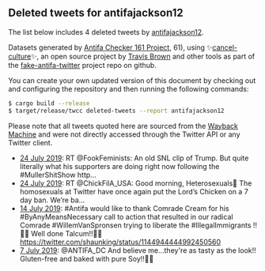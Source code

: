 ## Deleted tweets for antifajackson12

The list below includes 4 deleted tweets by
[antifajackson12](https://twitter.com/antifajackson12).



Datasets generated by [Antifa Checker 161 Project](https://twitter.com/antifacheck161), 61), using ✨[cancel-culture](https://github.com/travisbrown/cancel-culture)✨, an open source project by 
[Travis Brown](https://twitter.com/travisbrown) and other tools as part of the 
[fake-antifa-twitter](https://github.com/antifacheck161/fake-antifa-twitter) project repo on github.

You can create your own updated version of this document by checking out and configuring the
repository and then running the following commands:

```bash
$ cargo build --release
$ target/release/twcc deleted-tweets --report antifajackson12
```

Please note that all tweets quoted here are sourced from the
[Wayback Machine](https://web.archive.org) and were not directly accessed through the Twitter API or
any Twitter client.

* [24 July 2019](https://web.archive.org/web/20190724233145/https://twitter.com/antifajackson12/status/1154172346988556288): RT @FookFeminists: An old SNL clip of Trump. But quite literally what his supporters are doing right now following the #MullerShitShow http… <!--1154172346988556288-->
* [24 July 2019](https://web.archive.org/web/20190724165522/https://twitter.com/antifajackson12/status/1154072593860661248): RT @ChickFilA_USA: Good morning, Heterosexuals🐥  The homosexuals at Twitter have once again put the Lord’s Chicken on a 7 day ban. We’re ba… <!--1154072593860661248-->
* [14 July 2019](https://web.archive.org/web/20190715004906/https://twitter.com/antifajackson12/status/1150472170327306240): #Antifa  would like to thank Comrade Cream for his  #ByAnyMeansNecessary  call to action that resulted in our radical Comrade  #WillemVanSpronsen  trying to liberate the  #IllegalImmigrants !!✊🏿 Well done Talcum!!✊🏻 https://twitter.com/shaunking/status/1144944444992450560 <!--1150472170327306240-->
* [ 7 July 2019](https://web.archive.org/web/20190707192844/https://twitter.com/antifajackson12/status/1147950596130893824): @ANTIFA_DC And believe me...they're as tasty as the look!! Gluten-free and baked with pure Soy!!✊🏿 <!--1147950596130893824-->
